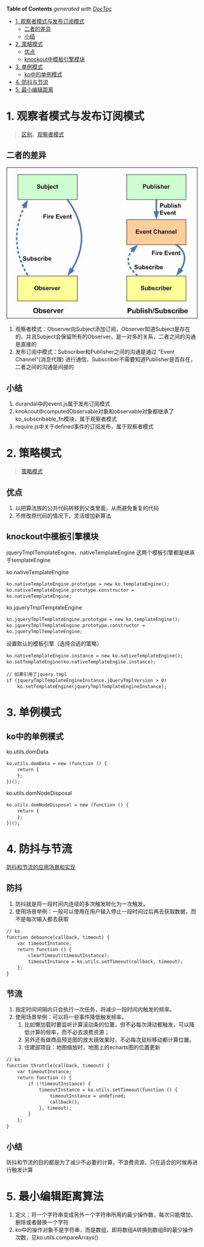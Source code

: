 <!-- START doctoc generated TOC please keep comment here to allow auto update -->
<!-- DON'T EDIT THIS SECTION, INSTEAD RE-RUN doctoc TO UPDATE -->
**Table of Contents**  *generated with [DocToc](https://github.com/thlorenz/doctoc)*

- [1. 观察者模式与发布订阅模式](#1-%E8%A7%82%E5%AF%9F%E8%80%85%E6%A8%A1%E5%BC%8F%E4%B8%8E%E5%8F%91%E5%B8%83%E8%AE%A2%E9%98%85%E6%A8%A1%E5%BC%8F)
  - [二者的差异](#%E4%BA%8C%E8%80%85%E7%9A%84%E5%B7%AE%E5%BC%82)
  - [小结](#%E5%B0%8F%E7%BB%93)
- [2. 策略模式](#2-%E7%AD%96%E7%95%A5%E6%A8%A1%E5%BC%8F)
  - [优点](#%E4%BC%98%E7%82%B9)
  - [knockout中模板引擎模块](#knockout%E4%B8%AD%E6%A8%A1%E6%9D%BF%E5%BC%95%E6%93%8E%E6%A8%A1%E5%9D%97)
- [3. 单例模式](#3-%E5%8D%95%E4%BE%8B%E6%A8%A1%E5%BC%8F)
  - [ko中的单例模式](#ko%E4%B8%AD%E7%9A%84%E5%8D%95%E4%BE%8B%E6%A8%A1%E5%BC%8F)
- [4. 防抖与节流](#4-%E9%98%B2%E6%8A%96%E4%B8%8E%E8%8A%82%E6%B5%81)
- [5. 最小编辑距离](#5-%E6%9C%80%E5%B0%8F%E7%BC%96%E8%BE%91%E8%B7%9D%E7%A6%BB)

<!-- END doctoc generated TOC please keep comment here to allow auto update -->

# 1. 观察者模式与发布订阅模式
>[区别](https://www.cnblogs.com/viaiu/p/9939301.html)，[观察者模式](http://c.biancheng.net/view/1390.html)

## 二者的差异
![avatar](../images/knockout/observer-pub-sub-differ.png)  
1. 观察者模式：Observer向Subject添加订阅，Observer知道Subject是存在的，并且Subject会保留所有的Observer，是一对多的关系，二者之间的沟通是直接的
2. 发布订阅中模式：Subscriber和Publisher之间的沟通是通过 "Event Channel"(消息代理) 进行通信，Subscriber不需要知道Publisher是否存在，二者之间的沟通是间接的

## 小结
1. durandal中的event.js属于发布订阅模式
2. knokcout中computedObservable对象和observable对象都继承了ko_subscribable_fn模块，属于观察者模式
3. require.js中关于defined事件的订阅发布，属于观察者模式 

# 2. 策略模式
>[策略模式](http://c.biancheng.net/view/1378.html)

## 优点
1. 以把算法族的公共代码转移到父类里面，从而避免重复的代码
2. 不修改原代码的情况下，灵活增加新算法

## knockout中模板引擎模块
jqueryTmplTemplateEngine、nativeTemplateEngine 这两个模板引擎都是继承于templateEngine

ko.nativeTemplateEngine
```
ko.nativeTemplateEngine.prototype = new ko.templateEngine();
ko.nativeTemplateEngine.prototype.constructor = ko.nativeTemplateEngine;
```

ko.jqueryTmplTemplateEngine
```
ko.jqueryTmplTemplateEngine.prototype = new ko.templateEngine();
ko.jqueryTmplTemplateEngine.prototype.constructor = ko.jqueryTmplTemplateEngine;

```

设置默认的模板引擎（选择合适的策略）
```
ko.nativeTemplateEngine.instance = new ko.nativeTemplateEngine();
ko.setTemplateEngine(ko.nativeTemplateEngine.instance);

// 如果引用了jquery.tmpl
if (jqueryTmplTemplateEngineInstance.jQueryTmplVersion > 0)
    ko.setTemplateEngine(jqueryTmplTemplateEngineInstance);
```

# 3. 单例模式
## ko中的单例模式
ko.utils.domData
```
ko.utils.domData = new (function () { 
    return { 
    };
})();
```

ko.utils.domNodeDisposal
```
ko.utils.domNodeDisposal = new (function () { 
    return { 
    };
})();
```

# 4. 防抖与节流
[防抖和节流的应用场景和实现](https://juejin.im/post/5b9382e3e51d450e9942e0ee)

## 防抖
1. 防抖就是将一段时间内连续的多次触发转化为一次触发。
2. 使用场景举例：一般可以使用在用户输入停止一段时间过后再去获取数据，而不是每次输入都去获取

```
// ko
function debounce(callback, timeout) {
    var timeoutInstance;
    return function () {
        clearTimeout(timeoutInstance);
        timeoutInstance = ko.utils.setTimeout(callback, timeout);
    };
}
```


## 节流
1. 指定时间间隔内只会执行一次任务，将减少一段时间内触发的频率。
2. 使用场景举例：可以将一些事件降低触发频率。
    1. 比如懒加载时要监听计算滚动条的位置，但不必每次滑动都触发，可以降低计算的频率，而不必去浪费资源；
    2. 另外还有做商品预览图的放大镜效果时，不必每次鼠标移动都计算位置。
    3. 住建部项目：地图缩放时，地图上的echarts图的位置更新
```
// ko 
function throttle(callback, timeout) {
    var timeoutInstance;
    return function () {
        if (!timeoutInstance) {
            timeoutInstance = ko.utils.setTimeout(function () {
                timeoutInstance = undefined;
                callback();
            }, timeout); 
        }
    };
}
```

## 小结
防抖和节流的目的都是为了减少不必要的计算，不浪费资源，只在适合的时候再进行触发计算 


# 5. 最小编辑距离算法
1. 定义：将一个字符串变成另外一个字符串所用的最少操作数，每次只能增加、删除或者替换一个字符
2. ko中的操作对象不是字符串，而是数组，即将数组A转换到数组B的最少操作次数，见ko.utils.compareArrays()
